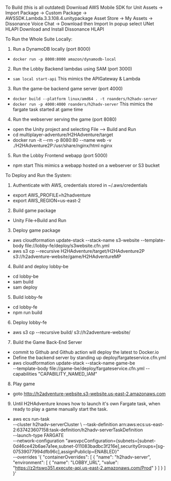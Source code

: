 To Build (this is all outdated)
Download AWS Mobile SDK for Unit
Assets -> Import Package -> Custom Package -> AWSSDK.Lambda.3.3.108.4.unitypackage
Asset Store -> My Assets -> Dissonance Voice Chat -> Download then Import
In popup select UNet HLAPI
Download and Install Dissonance HLAPI

To Run the Whole Suite Locally:
1. Run a DynamoDB locally (port 8000)
  - `docker run -p 8000:8000 amazon/dynamodb-local`
2. Run the Lobby Backend lambdas using SAM (port 3000)
  - `sam local start-api`
  This mimics the APIGateway & Lambda
3. Run the game-be backend game server (port 4000) 
  - `docker build --platform linux/amd64 . -t roanders/h2hadv-server`
  - `docker run -p 4000:4000 roanders/h2hadv-server`
  This mimics the fargate task started at game time
4. Run the webserver serving the game (port 8080)
  - open the Unity project and selecting File --> Build and Run
  - cd multiplayer-adventure/H2HAdventure/target
  - docker run -it --rm -p 8080:80 --name web -v ./H2HAdventure2P:/usr/share/nginx/html nginx
5. Run the Lobby Frontend webapp (port 5000)
  - npm start
  This mimics a webapp hosted on a webserver or S3 bucket

To Deploy and Run the System:
1. Authenticate with AWS, credentials stored in ~/.aws/credentials
  - export AWS_PROFILE=h2hadventure
  - export AWS_REGION=us-east-2
2. Build game package
 - Unity File->Build and Run
3. Deploy game package
 - aws cloudformation update-stack --stack-name s3-website  --template-body file://lobby-fe/deploy/s3website.cfn.yml
 - aws s3 cp --recursive H2HAdventure/target/H2HAdventure2P s3://h2adventure-website/game/H2HAdventureMP
4. Build and deploy lobby-be
 - cd lobby-be
 - sam build
 - sam deploy
5. Build lobby-fe
 - cd lobby-fe
 - npm run build
6. Deploy lobby-fe
 - aws s3 cp --recursive build/ s3://h2adventure-website/
7. Build the Game Back-End Server
  - commit to Github and Github action will deploy the latest to Docker.io
  - Define the backend server by standing up deploy/fargateservice.cfn.yml
  - aws cloudformation update-stack --stack-name game-be \
   --template-body file://game-be/deploy/fargateservice.cfn.yml --capabilities "CAPABILITY_NAMED_IAM"
8. Play game
 - goto http://h2adventure-website.s3-website.us-east-2.amazonaws.com 
9. Until H2HAdventure knows how to launch it's own Fargate task, when ready to play a game manually start the task.
  - aws ecs run-task \
   --cluster h2hadv-serverCluster \ 
   --task-definition arn:aws:ecs:us-east-2:637423607158:task-definition/h2hadv-serverTaskDefinition \
   --launch-type FARGATE \
   --network-configuration "awsvpcConfiguration={subnets=[subnet-0d46ce42b6ae7a1ee,subnet-011083badbc3f216e],securityGroups=[sg-07539077994dfb96c],assignPublicIp=ENABLED}" \
   --overrides '{ "containerOverrides": [ { "name": "h2hadv-server", "environment": [ { "name": "LOBBY_URL", "value": "https://z2rtswo351.execute-api.us-east-2.amazonaws.com/Prod" } ] } ] }'


